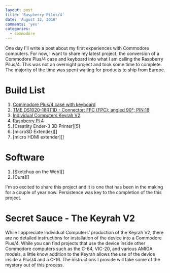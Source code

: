 ```yaml
---
layout: post
title: 'Raspberry Pilus/4'
date: 'August 12, 2018'
comments: 'yes'
categories:
  - commodore
---
```


One day I'll write a post about my first experiences with Commodore computers. For now, I want to share my latest project; the conversion of a Commodore Plus/4 case and keyboard into what I am calling the Raspberry Pilus/4. This was not an overnight project and took some time to complete. The majority of the time was spent waiting for products to ship from Europe.

# Build List
1. [Commodore Plus/4 case with keyboard][1]
2. [TME DS1020-18RT1D - Connector: FFC (FPC); angled 90°; PIN:18][2]
3. [Individual Computers Keyrah V2][3]
4. [Raspberry Pi 4][4]
5. [Creatlity Ender-3 3D Printer][5]
6. [microSD Extender][]
7. [micro HDMI extender][]

# Software
1. [Sketchup on the Web][]
2. [Cura][]

I'm so excited to share this project and it is one that has been in the making for a couple of year now. Persistence was key to the completion of the this project.

# Secret Sauce - The Keyrah V2
While I appreciate Individual Computers’ production of the Keyrah V2, there are no detailed instructions for installation of the device into a Commodore Plus/4. While you can find projects that use the device inside other Commodore computers such as the C-64, VIC-20, and various AMIGA models, a little know addition to the Keyrah allows the use of the device inside a Plus/4 and a C-16. The instructions I provide will take some of the mystery out of this process.

[1]: https://en.wikipedia.org/wiki/Commodore_Plus/4/
[2]: https://www.tme.eu/en/details/ds1020-18rt1d/connectors-ffc-fpc-254mm/connfly/
[3]: https://icomp.de/shop-icomp/en/shop/product/keyrah-v2.html
[4]:
[5]:
